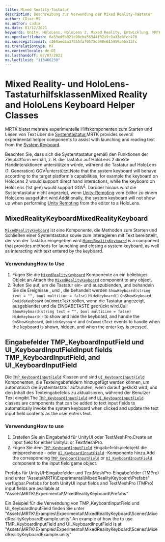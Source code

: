 ```yaml
---
title: Mixed Reality-Tastatur
description: Beschreibung zur Verwendung der Mixed Reality-Tastatur
author: CDiaz-MS
ms.author: cadia
ms.date: 01/12/2021
keywords: Unity, HoloLens, HoloLens 2, Mixed Reality, Entwicklung, MRTK,
ms.openlocfilehash: 6a33ed5b021e90cba56344f32a9c9a33e8fcc476
ms.sourcegitcommit: c260aed8a37855faf9575d968e615959a56a13fc
ms.translationtype: MT
ms.contentlocale: de-DE
ms.lasthandoff: 07/07/2021
ms.locfileid: "113466230"
---
```

# <a name="mixed-reality-and-hololens-keyboard-helper-classes"></a><span data-ttu-id="108c1-104">Mixed Reality- und HoloLens-Tastaturhilfsklassen</span><span class="sxs-lookup"><span data-stu-id="108c1-104">Mixed Reality and HoloLens Keyboard Helper Classes</span></span>

<span data-ttu-id="108c1-105">MRTK bietet mehrere experimentelle Hilfskomponenten zum Starten und Lesen von Text über die [Systemtastatur.](../ux-building-blocks/system-keyboard.md)</span><span class="sxs-lookup"><span data-stu-id="108c1-105">MRTK provides several experimental helper components to assist with launching and reading text from the [System Keyboard](../ux-building-blocks/system-keyboard.md).</span></span>

<span data-ttu-id="108c1-106">Beachten Sie, dass sich die Systemtastatur gemäß den Funktionen der Zielplattform verhält, z. B. die Tastatur auf HoloLens 2 direkte Handinteraktionen unterstützen würde, während die Tastatur auf HoloLens (1. Generation) GGV<sup>[1](/windows/mixed-reality/gaze)</sup>unterstützt.</span><span class="sxs-lookup"><span data-stu-id="108c1-106">Note that the system keyboard will behave according to the target platform's capabilities, for example the keyboard on HoloLens 2 would support direct hand interactions, while the keyboard on HoloLens (1st gen) would support GGV<sup>[1](/windows/mixed-reality/gaze)</sup>.</span></span> <span data-ttu-id="108c1-107">Darüber hinaus wird die Systemtastatur nicht angezeigt, wenn [Unity-Remoting](../tools/holographic-remoting.md) vom Editor zu einem HoloLens ausgeführt wird.</span><span class="sxs-lookup"><span data-stu-id="108c1-107">Additionally, the system keyboard will not show up when performing [Unity Remoting](../tools/holographic-remoting.md) from the editor to a HoloLens.</span></span>

## <a name="mixedrealitykeyboard"></a><span data-ttu-id="108c1-108">MixedRealityKeyboard</span><span class="sxs-lookup"><span data-stu-id="108c1-108">MixedRealityKeyboard</span></span>

<span data-ttu-id="108c1-109">[`MixedRealityKeyboard`](xref:Microsoft.MixedReality.Toolkit.Experimental.UI.MixedRealityKeyboard) ist eine Komponente, die Methoden zum Starten und Schließen einer Systemtastatur sowie zum Interagieren mit Text bereitstellt, der von der Tastatur eingegeben wird.</span><span class="sxs-lookup"><span data-stu-id="108c1-109">[`MixedRealityKeyboard`](xref:Microsoft.MixedReality.Toolkit.Experimental.UI.MixedRealityKeyboard) is a component that provides methods for launching and closing a system keyboard, as well as interacting with text entered by the keyboard.</span></span>  

### <a name="how-to-use"></a><span data-ttu-id="108c1-110">Verwendung</span><span class="sxs-lookup"><span data-stu-id="108c1-110">How to Use</span></span>

1. <span data-ttu-id="108c1-111">Fügen Sie die [`MixedRealityKeyboard`](xref:Microsoft.MixedReality.Toolkit.Experimental.UI.MixedRealityKeyboard) Komponente an ein beliebiges Objekt an.</span><span class="sxs-lookup"><span data-stu-id="108c1-111">Attach the [`MixedRealityKeyboard`](xref:Microsoft.MixedReality.Toolkit.Experimental.UI.MixedRealityKeyboard) component to any object.</span></span>
2. <span data-ttu-id="108c1-112">Rufen Sie auf, um die Tastatur ein- und auszublenden, und behandeln Sie die Ereignisse , und , die behandelt werden `ShowKeyboard(string text = "", bool multiLine = false)` `HideKeyboard()` `OnShowKeyboard` `OnHideKeyboard` `OnCommitText` sollen, wenn die Tastatur angezeigt, ausgeblendet und die EINGABETASTE gedrückt wird.</span><span class="sxs-lookup"><span data-stu-id="108c1-112">Call `ShowKeyboard(string text = "", bool multiLine = false)` `HideKeyboard()` to show and hide the keyboard, and handle the `OnShowKeyboard`, `OnHideKeyboard` and `OnCommitText` events to handle when the keyboard is shown, hidden, and when the enter key is pressed.</span></span>

## <a name="input-fields-tmp_keyboardinputfield-and-ui_keyboardinputfield"></a><span data-ttu-id="108c1-113">Eingabefelder TMP_KeyboardInputField und UI_KeyboardInputField</span><span class="sxs-lookup"><span data-stu-id="108c1-113">Input fields TMP_KeyboardInputField, and UI_KeyboardInputField</span></span>

<span data-ttu-id="108c1-114">Die [`TMP_KeyboardInputField`](xref:Microsoft.MixedReality.Toolkit.Experimental.UI.TMP_KeyboardInputField) Klassen und sind [`UI_KeyboardInputField`](xref:Microsoft.MixedReality.Toolkit.Experimental.UI.UI_KeyboardInputField) Komponenten, die Texteingabefeldern hinzugefügt werden können, um automatisch die Systemtastatur aufzurufen, wenn darauf geklickt wird, und den Inhalt des Texteingabefelds zu aktualisieren, während der Benutzer Text eingibt.</span><span class="sxs-lookup"><span data-stu-id="108c1-114">The [`TMP_KeyboardInputField`](xref:Microsoft.MixedReality.Toolkit.Experimental.UI.TMP_KeyboardInputField) and [`UI_KeyboardInputField`](xref:Microsoft.MixedReality.Toolkit.Experimental.UI.UI_KeyboardInputField) classes are components that can be added to text input fields to automatically invoke the system keyboard when clicked and update the text input field contents as the user enters text.</span></span>

### <a name="how-to-use"></a><span data-ttu-id="108c1-115">Verwendung</span><span class="sxs-lookup"><span data-stu-id="108c1-115">How to use</span></span>

1. <span data-ttu-id="108c1-116">Erstellen Sie ein Eingabefeld für UnityUI oder TextMeshPro.</span><span class="sxs-lookup"><span data-stu-id="108c1-116">Create an input field for either UnityUI or TextMeshPro.</span></span>
2. <span data-ttu-id="108c1-117">Fügen Sie dem [`TMP_KeyboardInputField`](xref:Microsoft.MixedReality.Toolkit.Experimental.UI.TMP_KeyboardInputField) Eingabefeldspielobjekt die entsprechende - oder [`UI_KeyboardInputField`](xref:Microsoft.MixedReality.Toolkit.Experimental.UI.UI_KeyboardInputField) -Komponente hinzu.</span><span class="sxs-lookup"><span data-stu-id="108c1-117">Add the corresponding [`TMP_KeyboardInputField`](xref:Microsoft.MixedReality.Toolkit.Experimental.UI.TMP_KeyboardInputField) or [`UI_KeyboardInputField`](xref:Microsoft.MixedReality.Toolkit.Experimental.UI.UI_KeyboardInputField) component to the input field game object.</span></span>

<span data-ttu-id="108c1-118">Prefabs für UnityUI-Eingabefelder und TextMeshPro-Eingabefelder (TMPro) sind unter "Assets\MRTK\Experimental\MixedRealityKeyboard\Prefabs" verfügbar.</span><span class="sxs-lookup"><span data-stu-id="108c1-118">Prefabs for both UnityUI input fields and TextMeshPro (TMPro) input fields are available at "Assets\MRTK\Experimental\MixedRealityKeyboard\Prefabs"</span></span>

<span data-ttu-id="108c1-119">Ein Beispiel für die Verwendung von TMP_KeyboardInputField und UI_KeyboardInputField finden Sie unter "Assets\MRTK\Examples\Experimental\MixedRealityKeyboard\Scenes\MixedRealityKeyboardExample.unity".</span><span class="sxs-lookup"><span data-stu-id="108c1-119">An example of how the to use TMP_KeyboardInputField and UI_KeyboardInputField is at "Assets\MRTK\Examples\Experimental\MixedRealityKeyboard\Scenes\MixedRealityKeyboardExample.unity"</span></span>